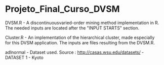 # Projeto_Final_Curso_DVSM

DVSM.R - A discontinuousvaried-order mining method implementation in R. The needed inputs are located after the "INPUT STARTS" section.

Cluster.R - An implementation of the hierarchical cluster, made especially for this DVSM application. The inputs are files resulting from the DVSM.R.

adlnormal - Dataset used. Source : http://casas.wsu.edu/datasets/ - DATASET 1 - Kyoto
